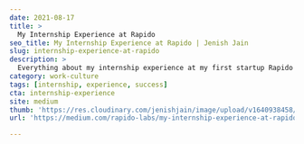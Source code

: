 ```yaml
---
date: 2021-08-17
title: >
  My Internship Experience at Rapido
seo_title: My Internship Experience at Rapido | Jenish Jain
slug: internship-experience-at-rapido
description: >
  Everything about my internship experience at my first startup Rapido
category: work-culture
tags: [internship, experience, success]
cta: internship-experience
site: medium
thumb: 'https://res.cloudinary.com/jenishjain/image/upload/v1640938458/portfolio/blog-assets/internship-experience-cover.png'
url: 'https://medium.com/rapido-labs/my-internship-experience-at-rapido-91a141116090'

---
```

